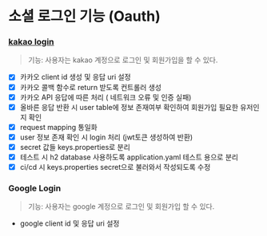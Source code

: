 # 소셜 로그인 기능 (Oauth)

### [kakao login](https://github.com/subwate/subwate-back/pull/6)
> 기능: 사용자는 kakao 계정으로 로그인 및 회원가입을 할 수 있다.
* [x] 카카오 client id 생성 및 응답 uri 설정
* [x] 카카오 콜백 함수로 return 받도록 컨트롤러 생성
* [x] 카카오 API 응답에 따른 처리 ( 네트워크 오류 및 인증 실패)
* [x] 올바른 응답 반환 시 user table에 정보 존재여부 확인하여 회원가입 필요한 유저인지 확인
* [x] request mapping 통일화
* [x] user 정보 존재 확인 시 login 처리 (jwt토큰 생성하여 반환) 
* [x] secret 값들 keys.properties로 분리
* [x] 테스트 시 h2 database 사용하도록 application.yaml 테스트 용으로 분리
* [x] ci/cd 시 keys.properties secret으로 불러와서 작성되도록 수정

### Google Login 
> 기능: 사용자는 google 계정으로 로그인 및 회원가입 할 수 있다.
* google client id 및 응답 uri 설정
